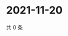 # 2021-11-20

共 0 条

<!-- BEGIN WEIBO -->
<!-- 最后更新时间 Sat Nov 20 2021 09:43:48 GMT+0800 (China Standard Time) -->

<!-- END WEIBO -->
